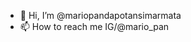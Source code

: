 - 👋 Hi, I’m @mariopandapotansimarmata
- 📫 How to reach me IG/@mario_pan

<!---
mariopandapotansimarmata/mariopandapotansimarmata is a ✨ special ✨ repository because its `README.md` (this file) appears on your GitHub profile.
You can click the Preview link to take a look at your changes.
--->
